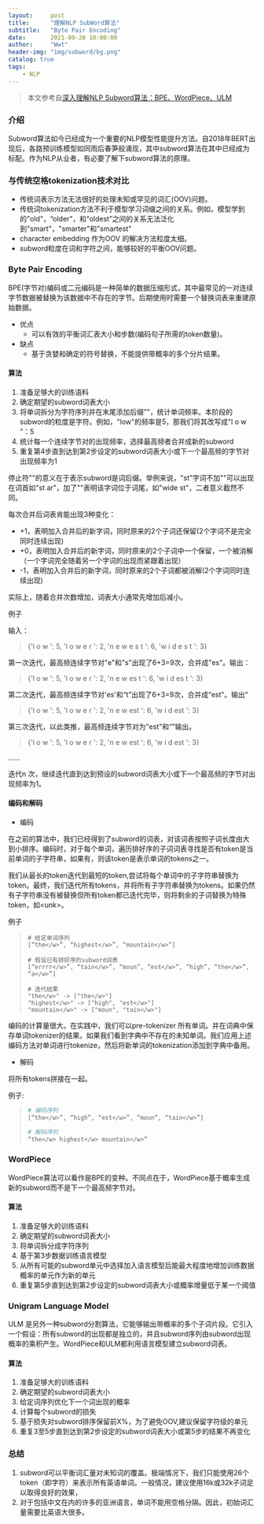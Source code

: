 ```yaml
---
layout:     post
title:      "理解NLP SubWord算法"
subtitle:   "Byte Pair Encoding"
date:       2021-09-20 10:00:00
author:     "Wwt"
header-img: "img/subword/bg.png"
catalog: true
tags:   
    - NLP
---
```

>本文参考自[深入理解NLP Subword算法：BPE、WordPiece、ULM](https://zhuanlan.zhihu.com/p/86965595)

### 介绍

Subword算法如今已经成为一个重要的NLP模型性能提升方法。自2018年BERT出现后，各路预训练模型如同雨后春笋般涌现，其中subword算法在其中已经成为标配。作为NLP从业者，有必要了解下subword算法的原理。

### 与传统空格tokenization技术对比

- 传统词表示方法无法很好的处理未知或罕见的词汇(OOV)问题。
- 传统词tokenization方法不利于模型学习词缀之间的关系。例如，模型学到的"old"，“older”，和“oldest”之间的关系无法泛化到"smart"，"smarter"和"smartest"
- character embedding 作为OOV 的解决方法粒度太细。
- subword粒度在词和字符之间，能够较好的平衡OOV问题。

### Byte Pair Encoding

BPE(字节对)编码或二元编码是一种简单的数据压缩形式，其中最常见的一对连续字节数据被替换为该数据中不存在的字节。后期使用时需要一个替换词表来重建原始数据。

- 优点
  - 可以有效的平衡词汇表大小和步数(编码句子所需的token数量)。
- 缺点
  - 基于贪婪和确定的符号替换，不能提供带概率的多个分片结果。

#### 算法

1. 准备足够大的训练语料
2. 确定期望的subword词表大小
3. 将单词拆分为字符序列并在末尾添加后缀"</w>"，统计单词频率。本阶段的subword的粒度是字符。例如，"low"的频率是5，那我们将其改写成"l o w </w>"：5
4. 统计每一个连续字节对的出现频率，选择最高频者合并成新的subword
5. 重复第4步直到达到第2步设定的subword词表大小或下一个最高频的字节对出现频率为1

停止符"</w>"的意义在于表示subword是词后缀。举例来说，"st"字词不加"</w>"可以出现在词首如"st ar"，加了"</w>"表明该字词位于词尾，如"wide st</w>"，二者意义截然不同。

每次合并后词表肯能出现3种变化：

- +1，表明加入合并后的新字词，同时原来的2个子词还保留(2个字词不是完全同时连续出现)
- +0，表明加入合并后的新字词，同时原来的2个子词中一个保留，一个被消解（一个字词完全随着另一个字词的出现而紧跟着出现）
- -1，表明加入合并后的新字词，同时原来的2个子词都被消解(2个字词同时连续出现)

实际上，随着合并次数增加，词表大小通常先增加后减小。

例子

输入：

>{'l o w </w>': 5, 'l o w e r </w>': 2, 'n e w e s t </w>': 6, 'w i d e s t </w>': 3}

第一次迭代，最高频连续字节对"e"和"s"出现了6+3=9次，合并成"es"。输出：

>{'l o w </w>': 5, 'l o w e r </w>': 2, 'n e w es t </w>': 6, 'w i d es t </w>': 3}

第二次迭代，最高频连续字节对'es'和“t”出现了6+3=9次，合并成“est"。输出“

>{'l o w </w>': 5, 'l o w e r </w>': 2, 'n e w est </w>': 6, 'w i d est </w>': 3}

第三次迭代，以此类推，最高频连续字节对为"est"和“</w>”输出。

>{'l o w </w>': 5, 'l o w e r </w>': 2, 'n e w est </w>': 6, 'w i d est </w>': 3}

......

迭代n 次，继续迭代直到达到预设的subword词表大小或下一个最高频的字节对出现频率为1。

#### 编码和解码

- 编码

在之前的算法中，我们已经得到了subword的词表，对该词表按照子词长度由大到小排序。编码时，对于每个单词，遍历排好序的子词词表寻找是否有token是当前单词的子字符串，如果有，则该token是表示单词的tokens之一。

我们从最长的token迭代到最短的token,尝试将每个单词中的子字符串替换为token。最终，我们迭代所有tokens，并将所有子字符串替换为tokens。如果仍然有子字符串没有被替换但所有token都已迭代完毕，则将剩余的子词替换为特殊token，如\<unk\>。

例子

>```text
># 给定单词序列
>[“the</w>”, “highest</w>”, “mountain</w>”]
>
># 假设已有排好序的subword词表
>[“errrr</w>”, “tain</w>”, “moun”, “est</w>”, “high”, “the</w>”, “a</w>”]
>
># 迭代结果
>"the</w>" -> ["the</w>"]
>"highest</w>" -> ["high", "est</w>"]
>"mountain</w>" -> ["moun", "tain</w>"]
>```

编码的计算量很大。在实践中，我们可以pre-tokenizer 所有单词。并在词典中保存单词tokenizer的结果。如果我们看到字典中不存在的未知单词。我们应用上述编码方法对单词进行tokenize，然后将新单词的tokenization添加到字典中备用。

- 解码

将所有tokens拼接在一起。

例子:

>```python
># 编码序列
>[“the</w>”, “high”, “est</w>”, “moun”, “tain</w>”]
>
># 解码序列
>“the</w> highest</w> mountain</w>”
>```

### WordPiece

WordPiece算法可以看作是BPE的变种。不同点在于，WordPiece基于概率生成新的subword而不是下一个最高频字节对。

#### 算法

1. 准备足够大的训练语料
2. 确定期望的subword词表大小
3. 将单词拆分成字符序列
4. 基于第3步数据训练语言模型
5. 从所有可能的subword单元中选择加入语言模型后能最大程度地增加训练数据概率的单元作为新的单元
6. 重复第5步直到达到第2步设定的subword词表大小或概率增量低于某一个阈值

### Unigram Language Model

ULM 是另外一种subword分割算法，它能够输出带概率的多个子词片段。它引入一个假设：所有subword的出现都是独立的，并且subword序列由subword出现概率的乘积产生。WordPiece和ULM都利用语言模型建立subword词表。

#### 算法

1. 准备足够大的训练语料
2. 确定期望的subword词表大小
3. 给定词序列优化下一个词出现的概率
4. 计算每个subword的损失
5. 基于损失对subword排序保留前X%，为了避免OOV,建议保留字符级的单元
6. 重复3至5步直到达到第2步设定的subword词表大小或第5步的结果不再变化

### 总结

1. subword可以平衡词汇量对未知词的覆盖。极端情况下，我们只能使用26个token（即字符）来表示所有英语单词。一般情况，建议使用16k或32k子词足以取得良好的效果，
2. 对于包括中文在内的许多的亚洲语言，单词不能用空格分隔。因此，初始词汇量需要比英语大很多。